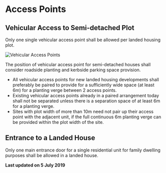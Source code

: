 # Access Points

## Vehicular Access to Semi-detached Plot

Only one single vehicular access point shall be allowed per landed housing plot.

![Vehicular Access Points](https://www.ura.gov.sg/-/media/Corporate/Guidelines/Development-control/Landed-Housing/SD02_Vehicular_Access.jpg?h=100%25&w=100%25)

The position of vehicular access point for semi-detached houses shall consider roadside planting and kerbside parking space provision.

- All vehicular access points for new landed housing developments shall preferably be paired to provide for a sufficiently wide space (at least 6m) for a planting verge between 2 access points.
- Existing vehicular access points already in a paired arrangement today shall not be separated unless there is a separation space of at least 6m for a planting verge.
- Sites with plot width of more than 10m need not pair up their access point with the adjacent unit, if the full continuous 6m planting verge can be provided within the plot width of the site.

## Entrance to a Landed House

Only one main entrance door for a single residential unit for family dwelling purposes shall be allowed in a landed house.

**Last updated on 5 July 2019**
